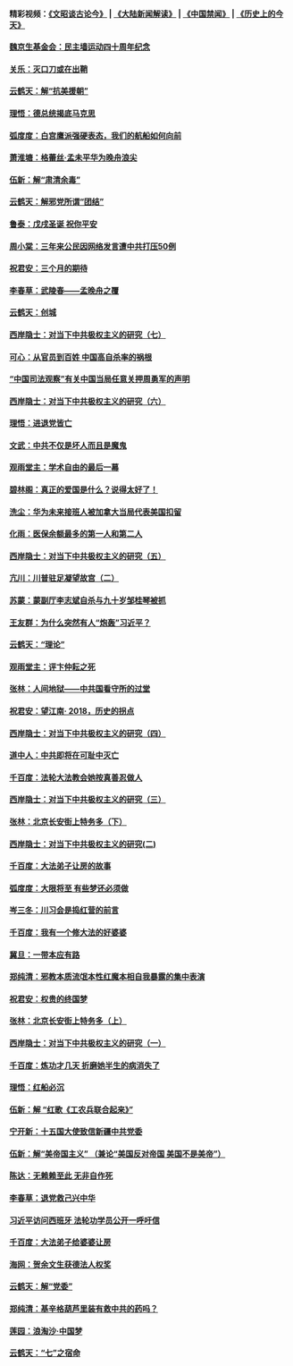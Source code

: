 #### 精彩视频：[《文昭谈古论今》](https://github.com/gfw-breaker/wenzhao/blob/master/README.md?t=12162131) | [《大陆新闻解读》](https://github.com/gfw-breaker/ntdtv-comedy/blob/master/README.md?t=12162131) | [《中国禁闻》](https://github.com/gfw-breaker/ntdtv-news/blob/master/README.md?t=12162131) | [《历史上的今天》](https://github.com/gfw-breaker/today-in-history/blob/master/README.md?t=12162131) 

#### [魏京生基金会：民主墙运动四十周年纪念](../pages/nsc993/n10913787.md?t=12162131) 

#### [关乐：灭口刀或在出鞘](../pages/nsc993/n10910233.md?t=12162131) 

#### [云鹤天：解“抗美援朝”](../pages/nsc993/n10910225.md?t=12162131) 

#### [理悟：德总统揭底马克思](../pages/nsc993/n10907949.md?t=12162131) 

#### [弧度度：白宫鹰派强硬表态，我们的航船如何向前](../pages/nsc993/n10907681.md?t=12162131) 

#### [萧淮塘：格蕾丝‧孟未平华为晚舟浪尖](../pages/nsc993/n10907590.md?t=12162131) 

#### [伍新：解“肃清余毒”](../pages/nsc993/n10906830.md?t=12162131) 

#### [云鹤天：解邪党所谓“团结”](../pages/nsc993/n10906823.md?t=12162131) 

#### [鲁泰：戊戌圣诞 祝你平安](../pages/nsc993/n10906813.md?t=12162131) 

#### [周小棠：三年来公民因网络发言遭中共打压50例](../pages/nsc993/n10906801.md?t=12162131) 

#### [祝君安：三个月的期待](../pages/nsc993/n10906797.md?t=12162131) 

#### [李春草：武陵春——孟晚舟之覆](../pages/nsc993/n10904804.md?t=12162131) 

#### [云鹤天：创城](../pages/nsc993/n10904572.md?t=12162131) 

#### [西岸隐士：对当下中共极权主义的研究（七）](../pages/nsc993/n10894592.md?t=12162131) 

#### [可心：从官员到百姓 中国高自杀率的祸根](../pages/nsc993/n10899801.md?t=12162131) 

#### [“中国司法观察”有关中国当局任意关押周勇军的声明](../pages/nsc993/n10899323.md?t=12162131) 

#### [西岸隐士：对当下中共极权主义的研究（六）](../pages/nsc993/n10894563.md?t=12162131) 

#### [理悟：进退党皆亡](../pages/nsc993/n10896617.md?t=12162131) 

#### [文武：中共不仅是坏人而且是魔鬼](../pages/nsc993/n10896590.md?t=12162131) 

#### [观雨堂主：学术自由的最后一幕](../pages/nsc993/n10896282.md?t=12162131) 

#### [碧林阁：真正的爱国是什么？说得太好了！](../pages/nsc993/n10896196.md?t=12162131) 

#### [洗尘：华为未来接班人被加拿大当局代表美国扣留](../pages/nsc993/n10896171.md?t=12162131) 

#### [化雨：医保余额最多的第一人和第二人](../pages/nsc993/n10894411.md?t=12162131) 

#### [西岸隐士：对当下中共极权主义的研究（五）](../pages/nsc993/n10894095.md?t=12162131) 

#### [亢川：川普驻足凝望故宫（二）](../pages/nsc993/n10893924.md?t=12162131) 

#### [苏蒙：蒙副厅李志斌自杀与九十岁邹桂琴被抓](../pages/nsc993/n10893359.md?t=12162131) 

#### [王友群：为什么突然有人“炮轰”习近平？](../pages/nsc993/n10892978.md?t=12162131) 

#### [云鹤天：“理论”](../pages/nsc993/n10893043.md?t=12162131) 

#### [观雨堂主：评卞仲耘之死](../pages/nsc993/n10891901.md?t=12162131) 

#### [张林：人间地狱——中共国看守所的过堂](../pages/nsc993/n10891002.md?t=12162131) 

#### [祝君安：望江南‧ 2018，历史的拐点](../pages/nsc993/n10889460.md?t=12162131) 

#### [西岸隐士：对当下中共极权主义的研究（四）](../pages/nsc993/n10887490.md?t=12162131) 

#### [道中人：中共即将在可耻中灭亡](../pages/nsc993/n10887956.md?t=12162131) 

#### [千百度：法轮大法教会她按真善忍做人](../pages/nsc993/n10887637.md?t=12162131) 

#### [西岸隐士：对当下中共极权主义的研究（三）](../pages/nsc993/n10882983.md?t=12162131) 

#### [张林：北京长安街上特务多（下）](../pages/nsc993/n10884987.md?t=12162131) 

#### [西岸隐士：对当下中共极权主义的研究(二)](../pages/nsc993/n10878756.md?t=12162131) 

#### [千百度：大法弟子让房的故事](../pages/nsc993/n10883156.md?t=12162131) 

#### [弧度度：大限将至 有些梦还必须做](../pages/nsc993/n10882718.md?t=12162131) 

#### [岑三冬：川习会是捣红营的前言](../pages/nsc993/n10881767.md?t=12162131) 

#### [千百度：我有一个修大法的好婆婆](../pages/nsc993/n10880660.md?t=12162131) 

#### [冀旦：一带本应有路](../pages/nsc993/n10880340.md?t=12162131) 

#### [郑纯清：邪教本质流氓本性红魔本相自我暴露的集中表演](../pages/nsc993/n10880329.md?t=12162131) 

#### [祝君安：权贵的终国梦](../pages/nsc993/n10880242.md?t=12162131) 

#### [张林：北京长安街上特务多（上）](../pages/nsc993/n10880009.md?t=12162131) 

#### [西岸隐士：对当下中共极权主义的研究（一）](../pages/nsc993/n10878740.md?t=12162131) 

#### [千百度：炼功才几天 折磨她半生的病消失了](../pages/nsc993/n10878447.md?t=12162131) 

#### [理悟：红船必沉](../pages/nsc993/n10877545.md?t=12162131) 

#### [伍新：解 “红歌《工农兵联合起来》”](../pages/nsc993/n10876264.md?t=12162131) 

#### [宁开新：十五国大使致信新疆中共党委](../pages/nsc993/n10876212.md?t=12162131) 

#### [伍新：解“美帝国主义” （兼论“美国反对帝国 美国不是美帝”）](../pages/nsc993/n10874688.md?t=12162131) 

#### [陈达：无赖赖至此 无非自作死](../pages/nsc993/n10874640.md?t=12162131) 

#### [李春草：退党救己兴中华](../pages/nsc993/n10874600.md?t=12162131) 

#### [习近平访问西班牙 法轮功学员公开一呼吁信](../pages/nsc993/n10873818.md?t=12162131) 

#### [千百度：大法弟子给婆婆让房](../pages/nsc993/n10870567.md?t=12162131) 

#### [海网：贺余文生获德法人权奖](../pages/nsc993/n10869990.md?t=12162131) 

#### [云鹤天：解“党委”](../pages/nsc993/n10869977.md?t=12162131) 

#### [郑纯清：基辛格葫芦里装有救中共的药吗？](../pages/nsc993/n10868192.md?t=12162131) 

#### [莲园：浪淘沙‧中国梦](../pages/nsc993/n10868184.md?t=12162131) 

#### [云鹤天：“七”之宿命](../pages/nsc993/n10868163.md?t=12162131) 

